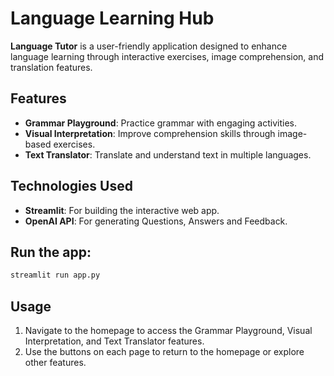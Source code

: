 # Language Learning Hub

**Language Tutor** is a user-friendly application designed to enhance language learning through interactive exercises, image comprehension, and translation features.

## Features

- **Grammar Playground**: Practice grammar with engaging activities.
- **Visual Interpretation**: Improve comprehension skills through image-based exercises.
- **Text Translator**: Translate and understand text in multiple languages.

## Technologies Used

- **Streamlit**: For building the interactive web app.
- **OpenAI API**: For generating Questions, Answers and Feedback.


## Run the app:
   ```bash
   streamlit run app.py
   ```

## Usage

1. Navigate to the homepage to access the Grammar Playground, Visual Interpretation, and Text Translator features.
2. Use the buttons on each page to return to the homepage or explore other features.
